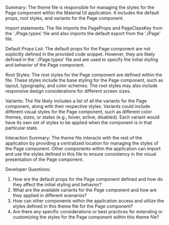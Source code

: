 Summary:
The theme file is responsible for managing the styles for the Page component within the Material UI application. It includes the default props, root styles, and variants for the Page component.

Import statements:
The file imports the PageProps and PageClassKey from the './Page.types' file and also imports the default export from the './Page' file.

Default Props List:
The default props for the Page component are not explicitly defined in the provided code snippet. However, they are likely defined in the './Page.types' file and are used to specify the initial styling and behavior of the Page component.

Root Styles:
The root styles for the Page component are defined within the file. These styles include the base styling for the Page component, such as layout, typography, and color schemes. The root styles may also include responsive design considerations for different screen sizes.

Variants:
The file likely includes a list of all the variants for the Page component, along with their respective styles. Variants could include different visual styles for the Page component, such as different color themes, sizes, or states (e.g., hover, active, disabled). Each variant would have its own set of styles to be applied when the component is in that particular state.

Interaction Summary:
The theme file interacts with the rest of the application by providing a centralized location for managing the styles of the Page component. Other components within the application can import and use the styles defined in this file to ensure consistency in the visual presentation of the Page component.

Developer Questions:
1. How are the default props for the Page component defined and how do they affect the initial styling and behavior?
2. What are the available variants for the Page component and how are they applied in different scenarios?
3. How can other components within the application access and utilize the styles defined in this theme file for the Page component?
4. Are there any specific considerations or best practices for extending or customizing the styles for the Page component within this theme file?